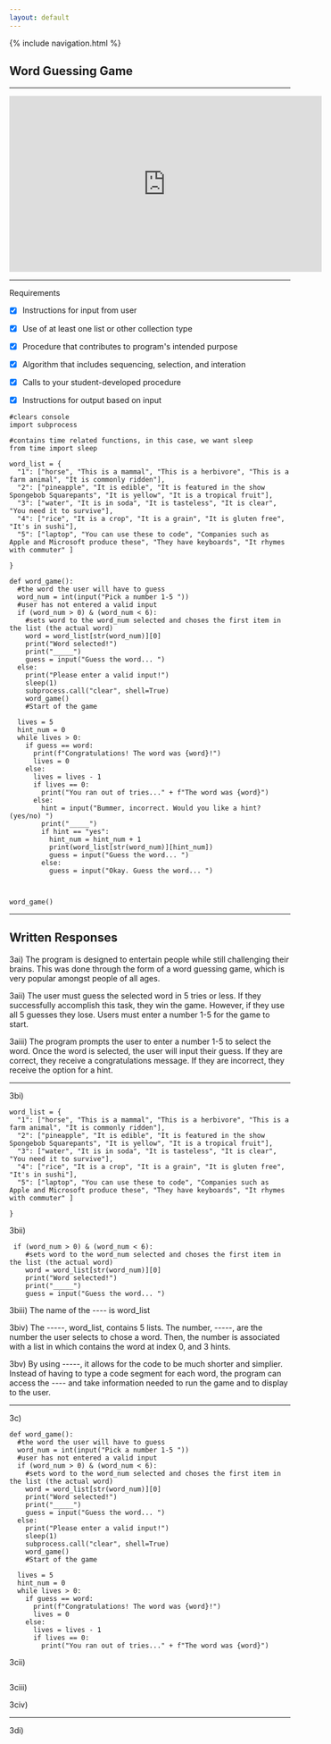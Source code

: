 ```yaml
---
layout: default
---
```


{% include navigation.html %}

## Word Guessing Game
***

<iframe width="560" height="315" src="https://www.youtube.com/embed/1FNRMotunkQ" title="YouTube video player" frameborder="0" allow="accelerometer; autoplay; clipboard-write; encrypted-media; gyroscope; picture-in-picture" allowfullscreen></iframe>

***
Requirements

- [x] Instructions for input from user
- [x] Use of at least one list or other collection type
- [x] Procedure that contributes to program's intended purpose
- [x] Algorithm that includes sequencing, selection, and interation
- [x] Calls to your student-developed procedure
- [x] Instructions for output based on input


```
#clears console
import subprocess

#contains time related functions, in this case, we want sleep
from time import sleep

word_list = {
  "1": ["horse", "This is a mammal", "This is a herbivore", "This is a farm animal", "It is commonly ridden"],
  "2": ["pineapple", "It is edible", "It is featured in the show Spongebob Squarepants", "It is yellow", "It is a tropical fruit"],
  "3": ["water", "It is in soda", "It is tasteless", "It is clear", "You need it to survive"],
  "4": ["rice", "It is a crop", "It is a grain", "It is gluten free", "It's in sushi"],
  "5": ["laptop", "You can use these to code", "Companies such as Apple and Microsoft produce these", "They have keyboards", "It rhymes with commuter" ]

}

def word_game():
  #the word the user will have to guess
  word_num = int(input("Pick a number 1-5 "))
  #user has not entered a valid input
  if (word_num > 0) & (word_num < 6): 
    #sets word to the word_num selected and choses the first item in the list (the actual word)
    word = word_list[str(word_num)][0]
    print("Word selected!")
    print("_____")
    guess = input("Guess the word... ")
  else:
    print("Please enter a valid input!")
    sleep(1)
    subprocess.call("clear", shell=True)
    word_game()
    #Start of the game 
  
  lives = 5  
  hint_num = 0
  while lives > 0:
    if guess == word: 
      print(f"Congratulations! The word was {word}!")
      lives = 0
    else:
      lives = lives - 1
      if lives == 0:
        print("You ran out of tries..." + f"The word was {word}")
      else:  
        hint = input("Bummer, incorrect. Would you like a hint? (yes/no) ")
        print("_____")
        if hint == "yes":
          hint_num = hint_num + 1
          print(word_list[str(word_num)][hint_num])
          guess = input("Guess the word... ")
        else:
          guess = input("Okay. Guess the word... ")
      
  

word_game() 

```
***

## Written Responses

3ai) The program is designed to entertain people while still challenging their brains. This was done through the form of a word guessing game, which is very popular amongst people of all ages.

3aii) The user must guess the selected word in 5 tries or less. If they successfully accomplish this task, they win the game. However, if they use all 5 guesses they lose. Users must enter a number 1-5 for the game to start.

3aiii) The program prompts the user to enter a number 1-5 to select the word. Once the word is selected, the user will input their guess. If they are correct, they receive a congratulations message. If they are incorrect, they receive the option for a hint.

***

3bi) 

```
word_list = {
  "1": ["horse", "This is a mammal", "This is a herbivore", "This is a farm animal", "It is commonly ridden"],
  "2": ["pineapple", "It is edible", "It is featured in the show Spongebob Squarepants", "It is yellow", "It is a tropical fruit"],
  "3": ["water", "It is in soda", "It is tasteless", "It is clear", "You need it to survive"],
  "4": ["rice", "It is a crop", "It is a grain", "It is gluten free", "It's in sushi"],
  "5": ["laptop", "You can use these to code", "Companies such as Apple and Microsoft produce these", "They have keyboards", "It rhymes with commuter" ]

}

```

3bii) 

```
 if (word_num > 0) & (word_num < 6): 
    #sets word to the word_num selected and choses the first item in the list (the actual word)
    word = word_list[str(word_num)][0]
    print("Word selected!")
    print("_____")
    guess = input("Guess the word... ")
```

3biii) The name of the ---- is word_list

3biv) The -----, word_list, contains 5 lists. The number, -----, are the number the user selects to chose a word. Then, the number is associated with a list in which contains the word at index 0, and 3 hints. 

3bv) By using -----, it allows for the code to be much shorter and simplier. Instead of having to type a code segment for each word, the program can access the ---- and take information needed to run the game and to display to the user. 

***

3c) 
```
def word_game():
  #the word the user will have to guess
  word_num = int(input("Pick a number 1-5 "))
  #user has not entered a valid input
  if (word_num > 0) & (word_num < 6): 
    #sets word to the word_num selected and choses the first item in the list (the actual word)
    word = word_list[str(word_num)][0]
    print("Word selected!")
    print("_____")
    guess = input("Guess the word... ")
  else:
    print("Please enter a valid input!")
    sleep(1)
    subprocess.call("clear", shell=True)
    word_game()
    #Start of the game 
  
  lives = 5  
  hint_num = 0
  while lives > 0:
    if guess == word: 
      print(f"Congratulations! The word was {word}!")
      lives = 0
    else:
      lives = lives - 1
      if lives == 0:
        print("You ran out of tries..." + f"The word was {word}")
```

3cii) 
```

```

3ciii) 

3civ)

***

3di) 

